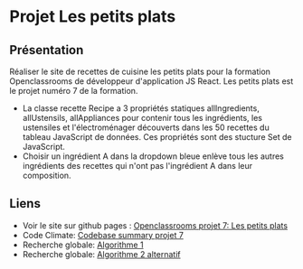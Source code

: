 # Projet Les petits plats

## Présentation

Réaliser le site de recettes de cuisine les petits plats pour la formation Openclassrooms de développeur d'application JS React. Les petits plats est le projet numéro 7 de la formation.

- La classe recette Recipe a 3 propriétés statiques allIngredients, allUstensils, allAppliances pour contenir tous les ingrédients, les ustensiles et l'électroménager découverts dans les 50 recettes du tableau JavaScript de données. Ces propriétés sont des stucture Set de JavaScript.
- Choisir un ingrédient A dans la dropdown bleue enlève tous les autres ingrédients des recettes qui n'ont pas l'ingrédient A dans leur composition.

## Liens

- Voir le site sur github pages : [Openclassrooms projet 7: Les petits plats](https://sferrer-dev.github.io/projet-7/index.html)
- Code Climate: [Codebase summary projet 7](https://codeclimate.com/github/SFERRER-DEV/projet-7)
- Recherche globale: [Algorithme 1](https://github.com/SFERRER-DEV/projet-7/blob/v0.5.1/scripts/util/search.js)
- Recherche globale: [Algorithme 2 alternatif](https://github.com/SFERRER-DEV/projet-7/blob/v0.5.2/scripts/util/search.js)
